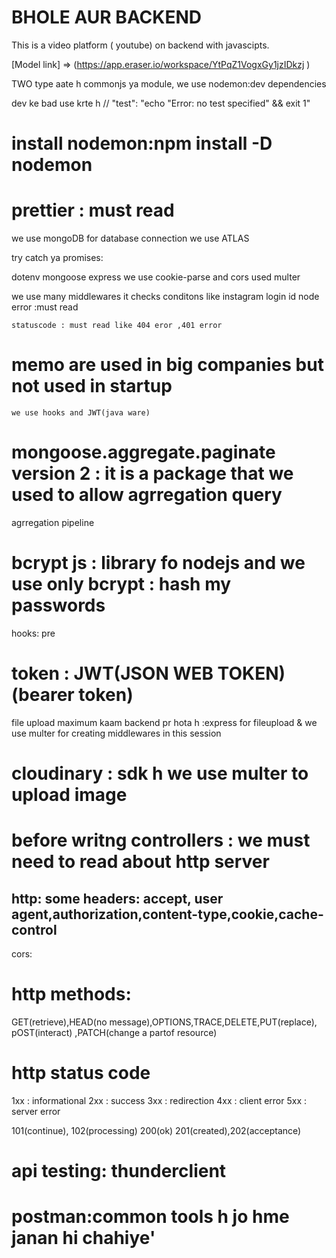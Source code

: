 # BHOLE AUR BACKEND


This is a  video platform ( youtube) on  backend with javascipts.

[Model link] => (https://app.eraser.io/workspace/YtPqZ1VogxGy1jzIDkzj )

   TWO type aate h commonjs ya module,
  we use nodemon:dev dependencies

dev ke bad use krte h
 // "test": "echo \"Error: no test specified\" && exit 1"
 

# install nodemon:npm install -D nodemon
# prettier :  must read 
<!-- aane ke bad hme kuch fuiles add krni pdti h .prettierrc -->


we use mongoDB  for database connection
we use ATLAS

try catch ya promises:

dotenv mongoose express
 we use cookie-parse and cors
used multer

we use many middlewares
    it checks conditons like instagram login id 
    node error :must read

    statuscode : must read like 404 eror ,401 error
 #  memo are used in big companies but not used in startup 

    we use hooks and JWT(java ware)

   # mongoose.aggregate.paginate version 2 :  it is a package that we used to allow agrregation query

agrregation pipeline
# bcrypt js : library fo nodejs   and we use only bcrypt : hash my passwords
 hooks: pre
#   token : JWT(JSON WEB TOKEN) (bearer token)


file upload maximum kaam backend pr hota h :express  for fileupload  & we use  multer for creating middlewares  in this session
# cloudinary : sdk h we use multer to upload image






# before writng controllers : we must need to read about http server

## http: some headers: accept, user agent,authorization,content-type,cookie,cache-control


cors:

# http methods:
GET(retrieve),HEAD(no message),OPTIONS,TRACE,DELETE,PUT(replace), pOST(interact) ,PATCH(change a partof resource)

# http status code
1xx  : informational
2xx  :  success
3xx  : redirection
4xx  : client error
5xx  : server error

101(continue), 102(processing)
200(ok)
201(created),202(acceptance)


# api testing: thunderclient
# postman:common tools h jo hme janan hi chahiye'
